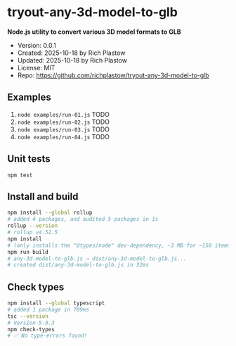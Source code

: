 # tryout-any-3d-model-to-glb

**Node.js utility to convert various 3D model formats to GLB**

- Version: 0.0.1
- Created: 2025-10-18 by Rich Plastow
- Updated: 2025-10-18 by Rich Plastow
- License: MIT
- Repo: <https://github.com/richplastow/tryout-any-3d-model-to-glb>

## Examples

1. `node examples/run-01.js` TODO
2. `node examples/run-02.js` TODO
3. `node examples/run-03.js` TODO
4. `node examples/run-04.js` TODO

## Unit tests

`npm test`

## Install and build

```zsh
npm install --global rollup
# added 4 packages, and audited 5 packages in 1s
rollup --version
# rollup v4.52.5
npm install
# (only installs the "@types/node" dev-dependency, ~3 MB for ~150 items)
npm run build
# any-3d-model-to-glb.js → dist/any-3d-model-to-glb.js...
# created dist/any-3d-model-to-glb.js in 32ms
```

## Check types

```zsh
npm install --global typescript
# added 1 package in 709ms
tsc --version
# Version 5.9.3
npm check-types
# ✅ No type-errors found!
```
